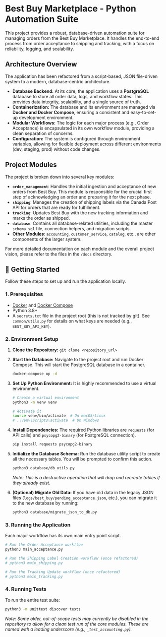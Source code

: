 # Best Buy Marketplace - Python Automation Suite

This project provides a robust, database-driven automation suite for managing orders from the Best Buy Marketplace. It handles the end-to-end process from order acceptance to shipping and tracking, with a focus on reliability, logging, and scalability.

## Architecture Overview

The application has been refactored from a script-based, JSON file-driven system to a modern, database-centric architecture.

-   **Database Backend:** At its core, the application uses a **PostgreSQL** database to store all order data, logs, and workflow states. This provides data integrity, scalability, and a single source of truth.
-   **Containerization:** The database and its environment are managed via **Docker and Docker Compose**, ensuring a consistent and easy-to-set-up development environment.
-   **Modular Workflows:** The logic for each major process (e.g., Order Acceptance) is encapsulated in its own workflow module, providing a clean separation of concerns.
-   **Configuration:** The system is configured through environment variables, allowing for flexible deployment across different environments (dev, staging, prod) without code changes.

## Project Modules

The project is broken down into several key modules:

-   **`order_management`**: Handles the initial ingestion and acceptance of new orders from Best Buy. This module is responsible for the crucial first step of acknowledging an order and preparing it for the next phase.
-   **`shipping`**: Manages the creation of shipping labels via the Canada Post API for orders that are ready for fulfillment.
-   **`tracking`**: Updates Best Buy with the new tracking information and marks the order as shipped.
-   **`database`**: Contains all database-related utilities, including the master `schema.sql` file, connection helpers, and migration scripts.
-   **Other Modules**: `accounting`, `customer_service`, `catalog`, etc., are other components of the larger system.

For more detailed documentation on each module and the overall project vision, please refer to the files in the `/docs` directory.

## 🚀 Getting Started

Follow these steps to set up and run the application locally.

### 1. Prerequisites

-   [Docker](https://www.docker.com/get-started) and [Docker Compose](https://docs.docker.com/compose/install/)
-   Python 3.8+
-   A `secrets.txt` file in the project root (this is not tracked by git). See `common/utils.py` for details on what keys are needed (e.g., `BEST_BUY_API_KEY`).

### 2. Environment Setup

1.  **Clone the Repository:**
    `git clone <repository_url>`

2.  **Start the Database:**
    Navigate to the project root and run Docker Compose. This will start the PostgreSQL database in a container.
    ```bash
    docker-compose up -d
    ```

3.  **Set Up Python Environment:**
    It is highly recommended to use a virtual environment.
    ```bash
    # Create a virtual environment
    python3 -m venv venv

    # Activate it
    source venv/bin/activate  # On macOS/Linux
    # .\venv\Scripts\activate  # On Windows
    ```

4.  **Install Dependencies:**
    The required Python libraries are `requests` (for API calls) and `psycopg2-binary` (for PostgreSQL connection).
    ```bash
    pip install requests psycopg2-binary
    ```

5.  **Initialize the Database Schema:**
    Run the database utility script to create all the necessary tables. You will be prompted to confirm this action.
    ```bash
    python3 database/db_utils.py
    ```
    *Note: This is a destructive operation that will drop and recreate tables if they already exist.*

6.  **(Optional) Migrate Old Data:**
    If you have old data in the legacy JSON files (`logs/best_buy/pending_acceptance.json`, etc.), you can migrate it to the new database by running:
    ```bash
    python3 database/migrate_json_to_db.py
    ```

### 3. Running the Application

Each major workflow has its own main entry point script.

```bash
# Run the Order Acceptance workflow
python3 main_acceptance.py

# Run the Shipping Label Creation workflow (once refactored)
# python3 main_shipping.py

# Run the Tracking Update workflow (once refactored)
# python3 main_tracking.py
```

### 4. Running Tests

To run the entire test suite:
```bash
python3 -m unittest discover tests
```
*Note: Some older, out-of-scope tests may currently be disabled in the repository to allow for a clean test run of the core modules. These are named with a leading underscore (e.g., `_test_accounting.py`).*
